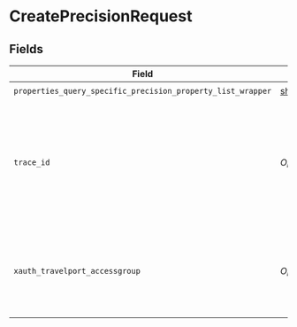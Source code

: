 # CreatePrecisionRequest


## Fields

| Field                                                                                                                                    | Type                                                                                                                                     | Required                                                                                                                                 | Description                                                                                                                              |
| ---------------------------------------------------------------------------------------------------------------------------------------- | ---------------------------------------------------------------------------------------------------------------------------------------- | ---------------------------------------------------------------------------------------------------------------------------------------- | ---------------------------------------------------------------------------------------------------------------------------------------- |
| `properties_query_specific_precision_property_list_wrapper`                                                                              | [shared.PropertiesQuerySpecificPrecisionPropertyListWrapper](../../models/shared/propertiesqueryspecificprecisionpropertylistwrapper.md) | :heavy_check_mark:                                                                                                                       | N/A                                                                                                                                      |
| `trace_id`                                                                                                                               | *Optional[str]*                                                                                                                          | :heavy_minus_sign:                                                                                                                       | Identifier used to correlate API invocations across long-running or multi-call business flows.                                           |
| `xauth_travelport_accessgroup`                                                                                                           | *Optional[str]*                                                                                                                          | :heavy_minus_sign:                                                                                                                       | Identifies the Travelport access group with which the caller is associated                                                               |